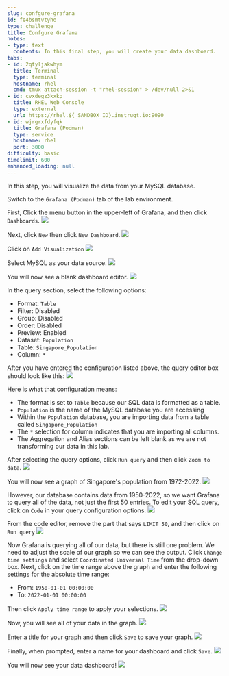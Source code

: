 ```yaml
---
slug: confgure-grafana
id: fe4bsmtvtyho
type: challenge
title: Confgure Grafana
notes:
- type: text
  contents: In this final step, you will create your data dashboard.
tabs:
- id: 2qtyljakwhym
  title: Terminal
  type: terminal
  hostname: rhel
  cmd: tmux attach-session -t "rhel-session" > /dev/null 2>&1
- id: cvxdegz3kxkp
  title: RHEL Web Console
  type: external
  url: https://rhel.${_SANDBOX_ID}.instruqt.io:9090
- id: wjrgrxfdyfqk
  title: Grafana (Podman)
  type: service
  hostname: rhel
  port: 3000
difficulty: basic
timelimit: 600
enhanced_loading: null
---
```

In this step, you will visualize the data from your MySQL database.

Switch to the `Grafana (Podman)` tab of the lab environment.

First, Click the menu button in the upper-left of Grafana, and then click `Dashboards`.
![](../assets/grafana_dashboards_select.png)

Next, click `New` then click `New Dashboard`.
![](../assets/new_dashboard.png)

Click on `Add Visualization`
![](../assets/grafana_add_visualization.png)

Select MySQL as your data source.
![](../assets/grafana_mysql_select.png)

You will now see a blank dashboard editor.
![](../assets/grafana_blank_dashboard.png)

In the query section, select the following options:
* Format: `Table`
* Filter: Disabled
* Group: Disabled
* Order: Disabled
* Preview: Enabled
* Dataset: `Population`
* Table: `Singapore_Population`
* Column: `*`

After you have entered the configuration listed above, the query editor box should look like this:
![](../assets/grafana_query_config.png)

Here is what that configuration means:
* The format is set to `Table` because our SQL data is formatted as a table.
* `Population` is the name of the MySQL database you are accessing
* Within the `Population` database, you are importing data from a table called `Singapore_Population`
* The `*` selection for column indicates that you are importing all columns.
* The Aggregation and Alias sections can be left blank as we are not transforming our data in this lab.

After selecting the query options, click `Run query` and then click `Zoom to data`.
![](../assets/grafana_run_first_query.png)

You will now see a graph of Singapore's population from 1972-2022.
![](../assets/grafana_first_query_output.png)

However, our database contains data from 1950-2022, so we want Grafana to query all of the data, not just the first 50 entries. To edit your SQL query, click on `Code` in your query configuration options:
![](../assets/grafana_select_code.png)

From the code editor, remove the part that says  `LIMIT 50`, and then click on `Run query`
![](../assets/grafana_edit_sql.png)

Now Grafana is querying all of our data, but there is still one problem. We need to adjust the scale of our graph so we can see the output. Click `Change time settings` and select `Coordinated Universal Time` from the drop-down box. Next, click on the time range above the graph and enter the following settings for the absolute time range:
* From: `1950-01-01 00:00:00`
* To: `2022-01-01 00:00:00`

Then click `Apply time range` to apply your selections.
![](../assets/grafana_change_time.png)

Now, you will see all of your data in the graph.
![](../assets/grafana_final_query_output.png)

Enter a title for your graph and then click `Save` to save your graph.
![](../assets/grafana_dashboard_save.png)

Finally, when prompted, enter a name for your dashboard and click `Save`.
![](../assets/grafana_dashboard_global_save.png)

You will now see your data dashboard!
![](../assets/grafana_final_dashboard.png)
